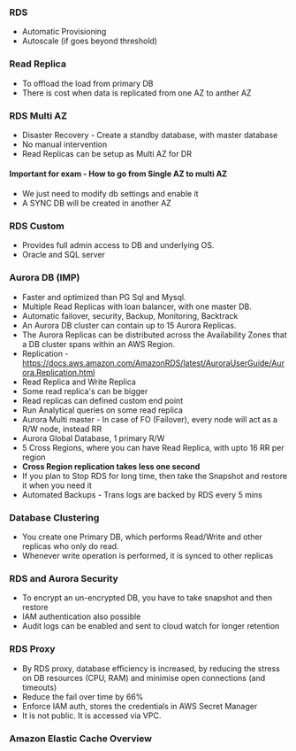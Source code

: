 ### RDS
* Automatic Provisioning
* Autoscale (if goes beyond threshold)

### Read Replica
* To offload the load from primary DB
* There is cost when data is replicated from one AZ to anther AZ

### RDS Multi AZ
* Disaster Recovery - Create a standby database, with master database
* No manual intervention
* Read Replicas can be setup as Multi AZ for DR

#### Important for exam - How to go from Single AZ to multi AZ
* We just need to modify db settings and enable it
* A SYNC DB will be created in another AZ

### RDS Custom
* Provides full admin access to DB and underlying OS.
* Oracle and SQL server


### Aurora DB (IMP)
* Faster and optimized than PG Sql and Mysql.
* Multiple Read Replicas with loan balancer, with one master DB.
* Automatic failover, security, Backup, Monitoring, Backtrack
* An Aurora DB cluster can contain up to 15 Aurora Replicas. 
* The Aurora Replicas can be distributed across the Availability Zones that a DB cluster spans within an AWS Region.
* Replication - https://docs.aws.amazon.com/AmazonRDS/latest/AuroraUserGuide/Aurora.Replication.html
* Read Replica and Write Replica
* Some read replica's can be bigger
* Read replicas can defined custom end point
* Run Analytical queries on some read replica
* Aurora Multi master - In case of FO (Failover), every node will act as a R/W node, instead RR
* Aurora Global Database, 1 primary R/W
* 5 Cross Regions, where you can have Read Replica, with upto 16 RR per region
* <b> Cross Region replication takes less one second </b>
*  If you plan to Stop RDS for long time, then take the Snapshot and restore it when you need it
*  Automated Backups - Trans logs are backed by RDS every 5 mins

### Database Clustering
* You create one Primary DB, which performs Read/Write and other replicas who only do read.
* Whenever write operation is performed, it is synced to other replicas

### RDS and Aurora Security
* To encrypt an un-encrypted DB, you have to take snapshot and then restore
* IAM authentication also possible
* Audit logs can be enabled and sent to cloud watch for longer retention

### RDS Proxy
* By RDS proxy, database efficiency is increased, by reducing the stress on DB resources (CPU, RAM) and minimise open connections (and timeouts)
* Reduce the fail over time by 66%
* Enforce IAM auth, stores the credentials in AWS Secret Manager
* It is not public. It is accessed via VPC.

### Amazon Elastic Cache Overview
